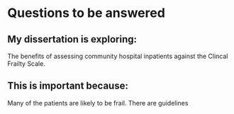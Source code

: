 # Questions to be answered


## My dissertation is exploring:
The benefits of assessing community hospital inpatients against the Clincal Frailty Scale.

## This is important because:
Many of the patients are likely to be frail. There are guidelines
